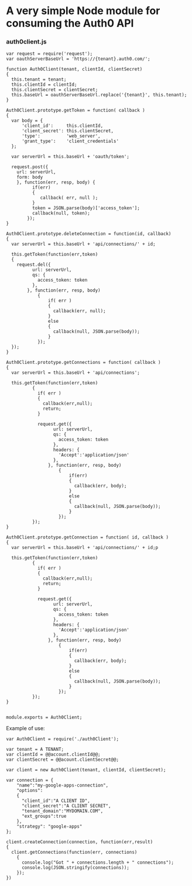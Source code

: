 # A very simple Node module for consuming the Auth0 API

### auth0client.js

	var request = require('request');
	var oauthServerBaseUrl = 'https://{tenant}.auth0.com/';

	function Auth0Client(tenant, clientId, clientSecret)
	{
	  this.tenant = tenant;
	  this.clientId = clientId;
	  this.clientSecret = clientSecret;
	  this.baseUrl = oauthServerBaseUrl.replace('{tenant}', this.tenant);
	}

	Auth0Client.prototype.getToken = function( callback )
	{
	  var body = {
	      'client_id':     this.clientId,
	      'client_secret': this.clientSecret,
	      'type':          'web_server',
	      'grant_type':    'client_credentials'
	  };

	  var serverUrl = this.baseUrl + 'oauth/token';

	  request.post({
	    url: serverUrl,
	    form: body
	    }, function(err, resp, body) {
	          if(err)
	          {
	             callback( err, null );
	          }
	          token = JSON.parse(body)['access_token'];
	          callback(null, token);
	        });
	}

	Auth0Client.prototype.deleteConnection = function(id, callback)
	{
	  var serverUrl = this.baseUrl + 'api/connections/' + id;
	  
	  this.getToken(function(err,token)
	  {
	    request.del({
	          url: serverUrl, 
	          qs: {
	            access_token: token
	          },
	        }, function(err, resp, body)
	            {
	                if( err )
	                {
	                  callback(err, null);
	                }
	                else
	                {
	                  callback(null, JSON.parse(body));
	                }
	            });
	  });
	}

	Auth0Client.prototype.getConnections = function( callback )
	{
	  var serverUrl = this.baseUrl + 'api/connections';

	  this.getToken(function(err,token)
	          {
	            if( err )
	            {
	              callback(err,null);
	              return;
	            }

	            request.get({
	                  url: serverUrl,
	                  qs: {
	                    access_token: token
	                  },
	                  headers: {
	                    'Accept':'application/json'
	                  },
	                }, function(err, resp, body)
	                    {
	                        if(err)
	                        {
	                          callback(err, body);
	                        }
	                        else
	                        {
	                          callback(null, JSON.parse(body));
	                        }
	                    });
	          });
	}

	Auth0Client.prototype.getConnection = function( id, callback )
	{
	  var serverUrl = this.baseUrl + 'api/connections/' + id;p

	  this.getToken(function(err,token)
	          {
	            if( err )
	            {
	              callback(err,null);
	              return;
	            }

	            request.get({
	                  url: serverUrl,
	                  qs: {
	                    access_token: token
	                  },
	                  headers: {
	                    'Accept':'application/json'
	                  },
	                }, function(err, resp, body)
	                    {
	                        if(err)
	                        {
	                          callback(err, body);
	                        }
	                        else
	                        {
	                          callback(null, JSON.parse(body));
	                        }
	                    });
	          });
	}


	module.exports = Auth0Client;


Example of use:

	var Auth0Client = require('./auth0Client');

	var tenant = A TENANT;
	var clientId = @@account.clientId@@;
	var clientSecret = @@acount.clientSecret@@;

	var client = new Auth0Client(tenant, clientId, clientSecret);

	var connection = {
	    "name":"my-google-apps-connection",
	    "options":
	    {
	      "client_id":"A CLIENT ID",
	      "client_secret":"A CLIENT SECRET",
	      "tenant_domain":"MYDOMAIN.COM",
	      "ext_groups":true
	    },
	    "strategy": "google-apps"
	};

	client.createConnection(connection, function(err,result)
	{
	  client.getConnections(function(err, connections)
	    {
	      console.log("Got " + connections.length + " connections");
	      console.log(JSON.stringify(connections));
	    });
	})